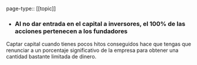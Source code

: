 page-type:: [[topic]]
- ### Al no dar entrada en el capital a inversores, el 100% de las acciones pertenecen a los fundadores

Captar capital cuando tienes pocos hitos conseguidos hace que tengas que renunciar a un porcentaje significativo de la empresa para obtener una cantidad bastante limitada de dinero.


